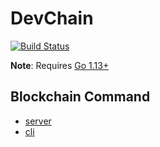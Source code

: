 # DevChain
[![Build Status](https://travis-ci.org/PhenixChain/devchain.svg?branch=master)](https://travis-ci.org/PhenixChain/devchain)

**Note**: Requires [Go 1.13+](https://golang.org/dl/)

## Blockchain Command

* [server](/cmd/server)
* [cli](/cmd/cli)
